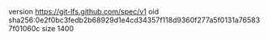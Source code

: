 version https://git-lfs.github.com/spec/v1
oid sha256:0e2f0bc3fedb2b68929d1e4cd34357f118d9360f277a5f0131a765837f01060c
size 1400
